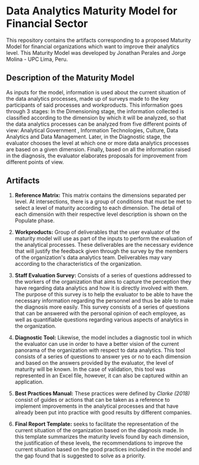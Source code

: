 # Data Analytics Maturity Model for Financial Sector
This repository contains the artifacts corresponding to a proposed Maturity Model for financial organizations which want to improve their analytics level. This Maturity Model was developed by Jonathan Perales and Jorge Molina - UPC Lima, Peru.

## Description of the Maturity Model

As inputs for the model, information is used about the current situation of the data analytics processes, made up of surveys made to the key participants of said processes and workproducts.
This information goes through 3 stages: In the Dimensioning stage, the information collected is classified according to the dimension by which it will be analyzed, so that the data analytics processes can be analyzed from five different points of view: Analytical Government , Information Technologies, Culture, Data Analytics and Data Management. Later, in the Diagnostic stage, the evaluator chooses the level at which one or more data analytics processes are based on a given dimension. Finally, based on all the information raised in the diagnosis, the evaluator elaborates proposals for improvement from different points of view. 

## Artifacts

1. **Reference Matrix:** This matrix contains the dimensions separated per level. At intersections, there is a group of conditions that must be met to select a level of maturity according to each dimension. The detail of each dimensión with their respective level description is shown on the Populate phase.

2. **Workproducts:** Group of deliverables that the user evaluator of the maturity model will use as part of the inputs to perform the evaluation of the analytical processes. These deliverables are the necessary evidence that will justify the feedback given through the survey by the members of the organization's data analytics team. Deliverables may vary according to the characteristics of the organization.

3. **Staff Evaluation Survey:** Consists of a series of questions addressed to the workers of the organization that aims to capture the perception they have regarding data analytics and how it is directly involved with them. The purpose of this survey is to help the evaluator to be able to have the necessary information regarding the personnel and thus be able to make the diagnosis more easily. This survey consists of a series of questions that can be answered with the personal opinion of each employee, as well as quantifiable questions regarding various aspects of analytics in the organization.

4. **Diagnostic Tool:** Likewise, the model includes a diagnostic tool in which the evaluator can use in order to have a better vision of the current panorama of the organization with respect to data analytics. This tool consists of a series of questions to answer yes or no to each dimension and based on the answers provided by the evaluator, the level of maturity will be known. In the case of validation, this tool was represented in an Excel file, however, it can also be captured within an application.

5. **Best Practices Manual:** These practices were defined by *Clarke (2018)* consist of guides or actions that can be taken as a reference to implement improvements in the analytical processes and that have already been put into practice with good results by different companies.

6. **Final Report Template:** seeks to facilitate the representation of the current situation of the organization based on the diagnosis made. In this template summarizes the maturity levels found by each dimension, the justification of these levels, the recommendations to improve the current situation based on the good practices included in the model and the gap found that is suggested to solve as a priority. 
